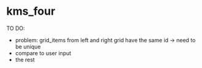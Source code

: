 # kms_four
 
TO DO:
- problem: grid_items from left and right grid have the same id -> need to be unique
- compare to user input
- the rest